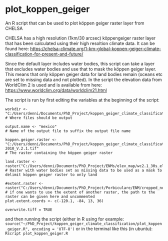 # plot_koppen_geiger
An R script that can be used to plot köppen geiger raster layer from CHELSA


CHELSA has a high resolution (1km/30 arcsec) köppengeiger raster layer that has been calculated using their high resoltion climate data. It can be found here: https://chelsa-climate.org/1-km-global-koppen-geiger-climate-classification-for-present-and-future/

Since the default layer includes water bodies, this script can take a layer that excludes water bodies and use that to mask the köppen geiger layer. This means that only köppen geiger data for land bodies remain (oceans etc are set to missing data and not plotted). In the script the elevation data from WorldClim 2 is used and is available from here: https://www.worldclim.org/data/worldclim21.html

The script is run by first editing the variables at the beginning of the script:

```
workdir <- "C:/Users/denni/Documents/PhD_Project/koppen_geiger_climate_classification/"
# Where files should be output

output.name <- "mexico"
# Name of the output file to suffix the output file name

koppen.geiger.raster <- "C:/Users/denni/Documents/PhD_Project/koppen_geiger_climate_classification/CHELSA_kg2_1981-2010_V.2.1.tif"
# The raster containing the köppen geiger raster

land.raster <- raster("C:/Users/denni/Documents/PhD_Project/ENMs/elev_map/wc2.1_30s_elev.tif")
# Raster with water bodies set as missing data to be used as a mask to delimit köppen geiger raster to only land

#extent.raster <- raster("C:/Users/denni/Documents/PhD_Project/Porbiculare/ENM/cropped_now/bio1.tif")
# if one wants to use the extent of another raster, the path to the raster can be given here and uncommented
plot.extent.coords <- c(-120.1, -84, 13, 36)

overwrite.tiff = TRUE
```

and then running the script (either in R using for example: `source("~/PhD_Project/koppen_geiger_climate_classification/plot_koppen_geiger.R", encoding = 'UTF-8')` or in the terminal like this (in ubuntu): `Rscript plot_koppen_geiger.R`

